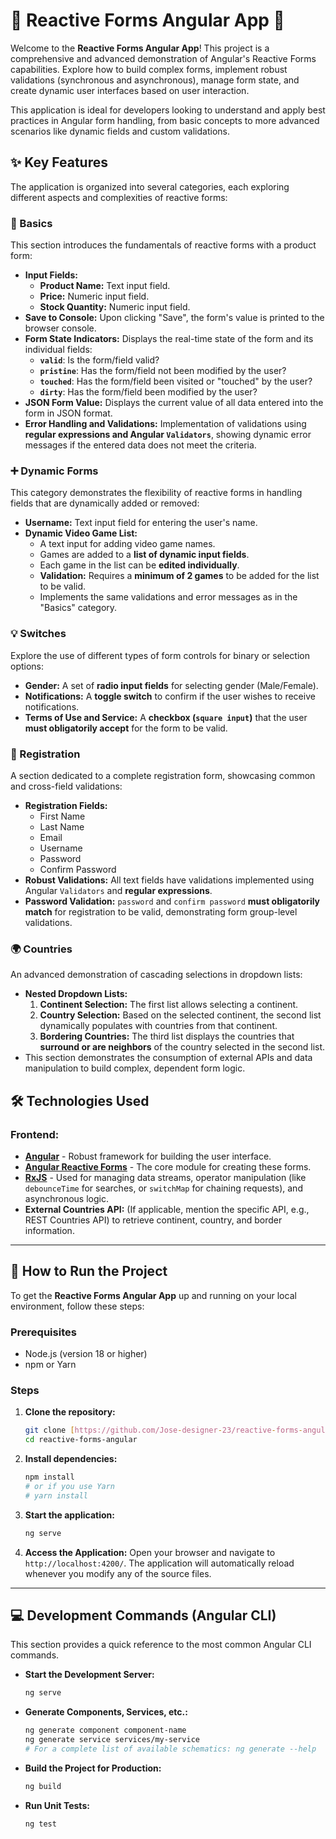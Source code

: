 # 📝 Reactive Forms Angular App 🚀

Welcome to the **Reactive Forms Angular App**! This project is a comprehensive and advanced demonstration of Angular's Reactive Forms capabilities. Explore how to build complex forms, implement robust validations (synchronous and asynchronous), manage form state, and create dynamic user interfaces based on user interaction.

This application is ideal for developers looking to understand and apply best practices in Angular form handling, from basic concepts to more advanced scenarios like dynamic fields and custom validations.

## ✨ Key Features

The application is organized into several categories, each exploring different aspects and complexities of reactive forms:

### 📄 Basics

This section introduces the fundamentals of reactive forms with a product form:

* **Input Fields:**
    * **Product Name:** Text input field.
    * **Price:** Numeric input field.
    * **Stock Quantity:** Numeric input field.
* **Save to Console:** Upon clicking "Save", the form's value is printed to the browser console.
* **Form State Indicators:** Displays the real-time state of the form and its individual fields:
    * **`valid`**: Is the form/field valid?
    * **`pristine`**: Has the form/field not been modified by the user?
    * **`touched`**: Has the form/field been visited or "touched" by the user?
    * **`dirty`**: Has the form/field been modified by the user?
* **JSON Form Value:** Displays the current value of all data entered into the form in JSON format.
* **Error Handling and Validations:** Implementation of validations using **regular expressions and Angular `Validators`**, showing dynamic error messages if the entered data does not meet the criteria.

### ➕ Dynamic Forms

This category demonstrates the flexibility of reactive forms in handling fields that are dynamically added or removed:

* **Username:** Text input field for entering the user's name.
* **Dynamic Video Game List:**
    * A text input for adding video game names.
    * Games are added to a **list of dynamic input fields**.
    * Each game in the list can be **edited individually**.
    * **Validation:** Requires a **minimum of 2 games** to be added for the list to be valid.
    * Implements the same validations and error messages as in the "Basics" category.

### 💡 Switches

Explore the use of different types of form controls for binary or selection options:

* **Gender:** A set of **radio input fields** for selecting gender (Male/Female).
* **Notifications:** A **toggle switch** to confirm if the user wishes to receive notifications.
* **Terms of Use and Service:** A **checkbox (`square input`)** that the user **must obligatorily accept** for the form to be valid.

### 🔐 Registration

A section dedicated to a complete registration form, showcasing common and cross-field validations:

* **Registration Fields:**
    * First Name
    * Last Name
    * Email
    * Username
    * Password
    * Confirm Password
* **Robust Validations:** All text fields have validations implemented using Angular `Validators` and **regular expressions**.
* **Password Validation:** `password` and `confirm password` **must obligatorily match** for registration to be valid, demonstrating form group-level validations.

### 🌍 Countries

An advanced demonstration of cascading selections in dropdown lists:

* **Nested Dropdown Lists:**
    1.  **Continent Selection:** The first list allows selecting a continent.
    2.  **Country Selection:** Based on the selected continent, the second list dynamically populates with countries from that continent.
    3.  **Bordering Countries:** The third list displays the countries that **surround or are neighbors** of the country selected in the second list.
* This section demonstrates the consumption of external APIs and data manipulation to build complex, dependent form logic.

## 🛠️ Technologies Used

### Frontend:

* [**Angular**](https://angular.io/) - Robust framework for building the user interface.
* [**Angular Reactive Forms**](https://angular.io/guide/reactive-forms) - The core module for creating these forms.
* [**RxJS**](https://rxjs.dev/) - Used for managing data streams, operator manipulation (like `debounceTime` for searches, or `switchMap` for chaining requests), and asynchronous logic.
* **External Countries API:** (If applicable, mention the specific API, e.g., REST Countries API) to retrieve continent, country, and border information.

---

## 🚀 How to Run the Project

To get the **Reactive Forms Angular App** up and running on your local environment, follow these steps:

### Prerequisites

* Node.js (version 18 or higher)
* npm or Yarn

### Steps

1.  **Clone the repository:**
    ```bash
    git clone [https://github.com/Jose-designer-23/reactive-forms-angular](https://github.com/Jose-designer-23/reactive-forms-angular)
    cd reactive-forms-angular
    ```

2.  **Install dependencies:**
    ```bash
    npm install
    # or if you use Yarn
    # yarn install
    ```

3.  **Start the application:**
    ```bash
    ng serve
    ```

4.  **Access the Application:**
    Open your browser and navigate to `http://localhost:4200/`. The application will automatically reload whenever you modify any of the source files.

---

## 💻 Development Commands (Angular CLI)

This section provides a quick reference to the most common Angular CLI commands.

* **Start the Development Server:**
    ```bash
    ng serve
    ```
* **Generate Components, Services, etc.:**
    ```bash
    ng generate component component-name
    ng generate service services/my-service
    # For a complete list of available schematics: ng generate --help
    ```
* **Build the Project for Production:**
    ```bash
    ng build
    ```
* **Run Unit Tests:**
    ```bash
    ng test
    ```
